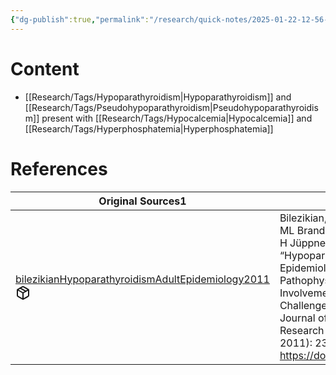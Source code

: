 ```yaml
---
{"dg-publish":true,"permalink":"/research/quick-notes/2025-01-22-12-56-24/","updated":"2025-01-28T19:20:21-05:00"}
---
```


# Content
- [[Research/Tags/Hypoparathyroidism\|Hypoparathyroidism]] and [[Research/Tags/Pseudohypoparathyroidism\|Pseudohypoparathyroidism]] present with [[Research/Tags/Hypocalcemia\|Hypocalcemia]] and [[Research/Tags/Hyperphosphatemia\|Hyperphosphatemia]]
# References
<div><table class="dataview table-view-table"><thead class="table-view-thead"><tr class="table-view-tr-header"><th class="table-view-th"><span>Original Sources</span><span class="dataview small-text">1</span></th><th class="table-view-th"><span>Citations</span></th></tr></thead><tbody class="table-view-tbody"><tr><td><span><a data-tooltip-position="top" aria-label="Research/Evidence Sources/bilezikianHypoparathyroidismAdultEpidemiology2011.md" data-href="Research/Evidence Sources/bilezikianHypoparathyroidismAdultEpidemiology2011.md" href="Research/Evidence Sources/bilezikianHypoparathyroidismAdultEpidemiology2011.md" class="internal-link" target="_blank" rel="noopener nofollow" fileclass-name="Research Links">bilezikianHypoparathyroidismAdultEpidemiology2011</a><a class="metadata-menu fileclass-icon"><svg xmlns="http://www.w3.org/2000/svg" width="24" height="24" viewBox="0 0 24 24" fill="none" stroke="currentColor" stroke-width="2" stroke-linecap="round" stroke-linejoin="round" class="svg-icon lucide-package"><path d="m7.5 4.27 9 5.15"></path><path d="M21 8a2 2 0 0 0-1-1.73l-7-4a2 2 0 0 0-2 0l-7 4A2 2 0 0 0 3 8v8a2 2 0 0 0 1 1.73l7 4a2 2 0 0 0 2 0l7-4A2 2 0 0 0 21 16Z"></path><path d="m3.3 7 8.7 5 8.7-5"></path><path d="M12 22V12"></path></svg></a></span></td><td><span>Bilezikian, JP, A Khan, JT Potts, ML Brandi, BL Clarke, D Shoback, H Jüppner, et al. “Hypoparathyroidism in the Adult: Epidemiology, Diagnosis, Pathophysiology, Target Organ Involvement, Treatment, and Challenges for Future Research.” Journal of Bone and Mineral Research 26, no. 10 (October 2011): 2317–37. <a rel="noopener nofollow" class="external-link" href="https://doi.org/10.1002/jbmr.483" target="_blank">https://doi.org/10.1002/jbmr.483</a>.</span></td></tr></tbody></table></div>

